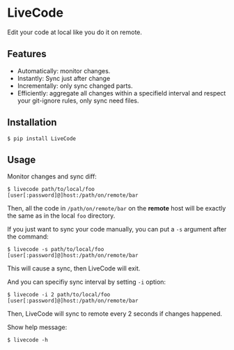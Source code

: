 # LiveCode

Edit your code at local like you do it on remote.

## Features

* Automatically: monitor changes.
* Instantly: Sync just after change
* Incrementally: only sync changed parts.
* Efficiently: aggregate all changes within a specifield interval and respect your git-ignore rules, only sync need files.

## Installation

```
$ pip install LiveCode
```

## Usage

Monitor changes and sync diff:

```
$ livecode path/to/local/foo [user[:password]@]host:/path/on/remote/bar
```

Then, all the code in `/path/on/remote/bar` on the **remote** host will be exactly
the same as in the local `foo` directory.

If you just want to sync your code manually, you can put a `-s` argument after the command:

```
$ livecode -s path/to/local/foo [user[:password]@]host:/path/on/remote/bar
```

This will cause a sync, then LiveCode will exit.

And you can specifiy sync interval by setting `-i` option:

```
$ livecode -i 2 path/to/local/foo [user[:password]@]host:/path/on/remote/bar
```

Then, LiveCode will sync to remote every 2 seconds if changes happened.

Show help message:

```
$ livecode -h
```

